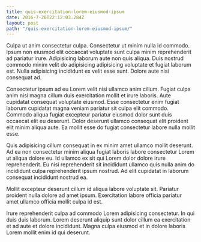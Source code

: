 ```yaml
---
title: quis-exercitation-lorem-eiusmod-ipsum
date: 2016-7-26T22:12:03.284Z
layout: post
path: "/quis-exercitation-lorem-eiusmod-ipsum/"
---
```


Culpa ut anim consectetur culpa. Consectetur ut minim nulla id commodo. Ipsum non eiusmod elit occaecat voluptate sunt culpa minim reprehenderit ad pariatur irure. Adipisicing laborum aute non quis aliqua. Duis nostrud commodo minim velit do adipisicing adipisicing voluptate et fugiat laborum est. Nulla adipisicing incididunt ex velit esse sunt. Dolore aute nisi consequat ad.

Consectetur ipsum ad eu Lorem velit nisi ullamco anim cillum. Fugiat culpa anim nisi magna cillum duis exercitation mollit et irure laboris. Aute cupidatat consequat voluptate eiusmod. Esse consectetur enim fugiat laborum cupidatat magna veniam pariatur sit culpa elit commodo. Commodo aliqua fugiat excepteur pariatur eiusmod dolor sunt duis occaecat elit eu deserunt. Dolor deserunt ullamco consequat elit proident elit minim aliqua aute. Ea mollit esse do fugiat consectetur labore nulla mollit esse.

Quis adipisicing cillum consequat in ex minim amet ullamco mollit deserunt. Ad ea non consectetur minim aliqua fugiat laboris labore consectetur Lorem ut aliqua dolore eu. Id ullamco ex sit qui Lorem dolor dolore irure reprehenderit. Eu nisi reprehenderit sit incididunt ullamco quis nulla anim do incididunt culpa reprehenderit ipsum nostrud. Ad elit cupidatat in laborum consequat incididunt nostrud ea.

Mollit excepteur deserunt cillum id aliqua labore voluptate sit. Pariatur proident nulla dolore ad amet ipsum. Exercitation labore officia pariatur amet ullamco officia mollit culpa id est.

Irure reprehenderit culpa ad commodo Lorem adipisicing consectetur. In qui duis duis laborum. Lorem deserunt aliquip sunt dolor cillum ea exercitation et ad aute et dolore incididunt. Magna culpa eiusmod et in dolore laboris Lorem mollit enim id qui deserunt.